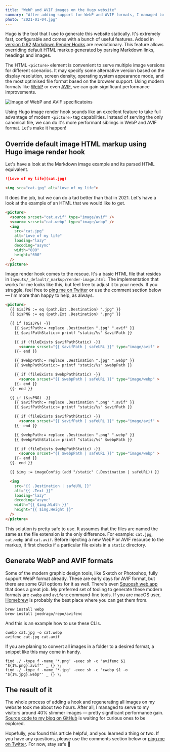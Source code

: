 ```yaml
---
title: "WebP and AVIF images on the Hugo website"
summary: "After adding support for WebP and AVIF formats, I managed to serve to my visitors around 40% slimmer images. This pretty significant performance gain is simple to achieve using Hugo."
photo: "2021-01-04.jpg"
---
```


Hugo is the tool that I use to generate this website statically. It's extremely fast, configurable and comes with a bunch of useful features. Added in [version 0.62](https://gohugo.io/news/0.62.0-relnotes/) [Markdown Render Hooks](https://gohugo.io/getting-started/configuration-markup#markdown-render-hooks) are revolutionary. This feature allows overriding default HTML markup generated by parsing Markdown links, headings and images.

The HTML `<picture>` element is convenient to serve multiple image versions for different scenarios. It may specify some alternative version based on the display resolution, screen density, operating system appearance mode, and the most optimised file format based on the browser support. Using modern formats like [WebP](https://developers.google.com/speed/webp/) or even [AVIF](https://aomediacodec.github.io/av1-avif/), we can gain significant performance improvements.

![Image of WebP and AVIF specificatoins](/photos/2021-01-04-1.jpg)

Using Hugo image render hook sounds like an excellent feature to take full advantage of modern `<picture>` tag capabilities. Instead of serving the only canonical file, we can do it's more performant siblings in WebP and AVIF format. Let's make it happen!

## Override default image HTML markup using Hugo image render hook

Let's have a look at the Markdown image example and its parsed HTML equivalent.

```md
![Love of my life](cat.jpg)
```

```html
<img src="cat.jpg" alt="Love of my life">
```

It does the job, but we can do a tad better than that in 2021. Let's have a look at the example of an HTML that we would like to get.

```html
<picture>
  <source srcset="cat.avif" type="image/avif" />
  <source srcset="cat.webp" type="image/webp" />
  <img
    src="cat.jpg"
    alt="Love of my life"
    loading="lazy"
    decoding="async"
    width="800"
    height="600"
  />
</picture>
```

Image render hook comes to the rescue. It's a basic HTML file that resides in `layouts/_default/_markup/render-image.html`. The implementation that works for me looks like this, but feel free to adjust it to your needs. If you struggle, feel free to [ping me on Twitter](https://twitter.com/pawelgrzybek) or use the comment section below — I'm more than happy to help, as always.

```html
<picture>
  {{ $isJPG := eq (path.Ext .Destination) ".jpg" }}
  {{ $isPNG := eq (path.Ext .Destination) ".png" }}

  {{ if ($isJPG) -}}
    {{ $avifPath:= replace .Destination ".jpg" ".avif" }}
    {{ $avifPathStatic:= printf "static/%s" $avifPath }}

    {{ if (fileExists $avifPathStatic) -}}
      <source srcset="{{ $avifPath | safeURL }}" type="image/avif" >
    {{- end }}

    {{ $webpPath:= replace .Destination ".jpg" ".webp" }}
    {{ $webpPathStatic:= printf "static/%s" $webpPath }}

    {{ if (fileExists $webpPathStatic) -}}
      <source srcset="{{ $webpPath | safeURL }}" type="image/webp" >
    {{- end }}
  {{- end }}

  {{ if ($isPNG) -}}
    {{ $avifPath:= replace .Destination ".png" ".avif" }}
    {{ $avifPathStatic:= printf "static/%s" $avifPath }}

    {{ if (fileExists $avifPathStatic) -}}
      <source srcset="{{ $avifPath | safeURL }}" type="image/avif" >
    {{- end }}

    {{ $webpPath:= replace .Destination ".png" ".webp" }}
    {{ $webpPathStatic:= printf "static/%s" $webpPath }}

    {{ if (fileExists $webpPathStatic) -}}
      <source srcset="{{ $webpPath | safeURL }}" type="image/webp" >
    {{- end }}
  {{- end }}

  {{ $img := imageConfig (add "/static" (.Destination | safeURL)) }}

  <img
    src="{{ .Destination | safeURL }}"
    alt="{{ .Text }}"
    loading="lazy"
    decoding="async"
    width="{{ $img.Width }}"
    height="{{ $img.Height }}"
  />
</picture>
```

This solution is pretty safe to use. It assumes that the files are named the same as the file extension is the only difference. For example: `cat.jpg`, `cat.webp` and `cat.avif`. Before injecting a new WebP or AVIF resource to the markup, it first checks if a particular file exists in a `static` directory.

## Generate WebP and AVIF formats

Some of the modern graphic design tools, like Sketch or Photoshop, fully support WebP format already. These are early days for AVIF format, but there are some GUI options for it as well. There's even [Squoosh web app](https://squoosh.app) that does a great job. My preferred set of tooling to generate these modern formats are `cwebp` and `avifenc` command-line tools. If you are macOS user, [Homebrew](https://brew.sh) is probably the best place where you can get them from.

```
brew install webp
brew install joedrago/repo/avifenc
```

And this is an example how to use these CLIs.

```
cwebp cat.jpg -o cat.webp
avifenc cat.jpg cat.avif
```

If you are planing to convert all images in a folder to a desired format, a snippet like this may come in handy.

```
find ./ -type f -name '*.png' -exec sh -c 'avifenc $1 "${1%.png}.avif"' _ {} \;
find ./ -type f -name '*.jpg' -exec sh -c 'cwebp $1 -o "${1%.jpg}.webp"' _ {} \;
```

## The result of it

The whole process of adding a hook and regenerating all images on my website took me about two hours. After all, I managed to serve to my visitors around 40% slimmer images — pretty significant performance gain. [Source code to my blog on GitHub](https://github.com/pawelgrzybek/pawelgrzybek.com) is waiting for curious ones to be explored.

Hopefully, you found this article helpful, and you learned a thing or two. If you have any questions, please use the comments section below or [ping me on Twitter](https://twitter.com/pawelgrzybek). For now, stay safe 👋
